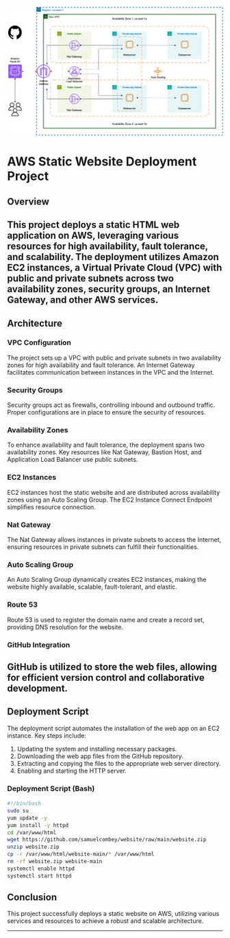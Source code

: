 ![image](image.png)
---
# AWS Static Website Deployment Project

## Overview

This project deploys a static HTML web application on AWS, leveraging various resources for high availability, fault tolerance, and scalability. The deployment utilizes Amazon EC2 instances, a Virtual Private Cloud (VPC) with public and private subnets across two availability zones, security groups, an Internet Gateway, and other AWS services.
---
## Architecture

### VPC Configuration

The project sets up a VPC with public and private subnets in two availability zones for high availability and fault tolerance. An Internet Gateway facilitates communication between instances in the VPC and the Internet.

### Security Groups

Security groups act as firewalls, controlling inbound and outbound traffic. Proper configurations are in place to ensure the security of resources.

### Availability Zones

To enhance availability and fault tolerance, the deployment spans two availability zones. Key resources like Nat Gateway, Bastion Host, and Application Load Balancer use public subnets.

### EC2 Instances

EC2 instances host the static website and are distributed across availability zones using an Auto Scaling Group. The EC2 Instance Connect Endpoint simplifies resource connection.

### Nat Gateway

The Nat Gateway allows instances in private subnets to access the Internet, ensuring resources in private subnets can fulfill their functionalities.

### Auto Scaling Group

An Auto Scaling Group dynamically creates EC2 instances, making the website highly available, scalable, fault-tolerant, and elastic.

### Route 53

Route 53 is used to register the domain name and create a record set, providing DNS resolution for the website.

### GitHub Integration

GitHub is utilized to store the web files, allowing for efficient version control and collaborative development.
---
## Deployment Script

The deployment script automates the installation of the web app on an EC2 instance. Key steps include:

1. Updating the system and installing necessary packages.
2. Downloading the web app files from the GitHub repository.
3. Extracting and copying the files to the appropriate web server directory.
4. Enabling and starting the HTTP server.

### Deployment Script (Bash)

```bash
#!/bin/bash
sudo su
yum update -y
yum install -y httpd
cd /var/www/html
wget https://github.com/samuelcombey/website/raw/main/website.zip
unzip website.zip
cp -r /var/www/html/website-main/* /var/www/html
rm -rf website.zip website-main
systemctl enable httpd
systemctl start httpd
```

## Conclusion

This project successfully deploys a static website on AWS, utilizing various services and resources to achieve a robust and scalable architecture.

---
